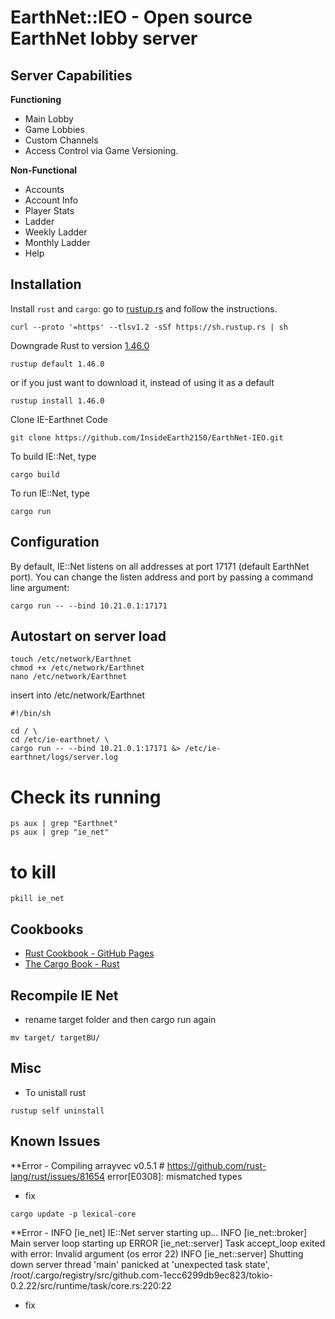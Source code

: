 # EarthNet::IEO - Open source EarthNet lobby server

## Server Capabilities

**Functioning**
* Main Lobby
* Game Lobbies
* Custom Channels
* Access Control via Game Versioning.

**Non-Functional**
* Accounts
* Account Info
* Player Stats
* Ladder
* Weekly Ladder
* Monthly Ladder
* Help

## Installation

Install `rust` and `cargo`: go to [rustup.rs](https://rustup.rs) and follow the instructions.
```
curl --proto '=https' --tlsv1.2 -sSf https://sh.rustup.rs | sh
```

Downgrade Rust to version [1.46.0](https://github.com/rust-lang/rust/releases/tag/1.46.0)
```
rustup default 1.46.0
```
or if you just want to download it, instead of using it as a default
```
rustup install 1.46.0
```

Clone IE-Earthnet Code
```
git clone https://github.com/InsideEarth2150/EarthNet-IEO.git
```

To build IE::Net, type
```
cargo build
```

To run IE::Net, type
```
cargo run
```

## Configuration

By default, IE::Net listens on all addresses at port 17171 (default EarthNet port).
You can change the listen address and port by passing a command line argument:
```
cargo run -- --bind 10.21.0.1:17171
```

## Autostart on server load

```
touch /etc/network/Earthnet
chmod +x /etc/network/Earthnet
nano /etc/network/Earthnet
```
insert into /etc/network/Earthnet
```
#!/bin/sh

cd / \
cd /etc/ie-earthnet/ \
cargo run -- --bind 10.21.0.1:17171 &> /etc/ie-earthnet/logs/server.log
```

# Check its running
```
ps aux | grep "Earthnet"
ps aux | grep "ie_net"
```

# to kill
```
pkill ie_net
```

## Cookbooks
* [Rust Cookbook - GitHub Pages](https://rust-lang-nursery.github.io/rust-cookbook/)
* [The Cargo Book - Rust](https://doc.rust-lang.org/cargo/commands/cargo-run.html)

## Recompile IE Net
* rename target folder and then cargo run again
```
mv target/ targetBU/
```

## Misc
* To unistall rust
```
rustup self uninstall
```

## Known Issues

**Error - Compiling arrayvec v0.5.1 # https://github.com/rust-lang/rust/issues/81654
error[E0308]: mismatched types

* fix
```
cargo update -p lexical-core
```


**Error - INFO [ie_net] IE::Net server starting up...
INFO [ie_net::broker] Main server loop starting up
ERROR [ie_net::server] Task accept_loop exited with error: Invalid argument (os error 22)
INFO [ie_net::server] Shutting down server
thread 'main' panicked at 'unexpected task state', /root/.cargo/registry/src/github.com-1ecc6299db9ec823/tokio-0.2.22/src/runtime/task/core.rs:220:22

* fix
```cargo update -p tokio
```